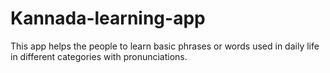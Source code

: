# Kannada-learning-app
This app helps the people to learn basic phrases or words used in daily life in different categories with pronunciations.
